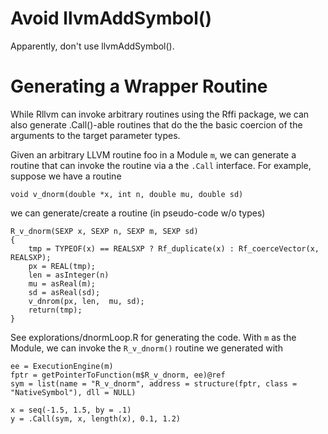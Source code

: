 
# Avoid llvmAddSymbol()

Apparently, don't use llvmAddSymbol().


# Generating a Wrapper Routine

While Rllvm can invoke arbitrary routines using the Rffi package, we can also
generate .Call()-able routines that do the the basic coercion of the arguments to the
target parameter types.


Given an arbitrary LLVM routine foo in a Module `m`, we can generate a routine that can invoke the routine via a
the `.Call` interface.
For example, suppose we have a routine
```
void v_dnorm(double *x, int n, double mu, double sd)
```
we can generate/create a routine (in pseudo-code w/o types)
```
R_v_dnorm(SEXP x, SEXP n, SEXP m, SEXP sd)
{
    tmp = TYPEOF(x) == REALSXP ? Rf_duplicate(x) : Rf_coerceVector(x, REALSXP);
	px = REAL(tmp);
	len = asInteger(n)
	mu = asReal(m);
	sd = asReal(sd);
	v_dnrom(px, len,  mu, sd);
	return(tmp);
}
```
See explorations/dnormLoop.R for generating the code.
With `m` as the Module, we can invoke the `R_v_dnorm()` routine we generated with
```
ee = ExecutionEngine(m)
fptr = getPointerToFunction(m$R_v_dnorm, ee)@ref
sym = list(name = "R_v_dnorm", address = structure(fptr, class = "NativeSymbol"), dll = NULL)

x = seq(-1.5, 1.5, by = .1)
y = .Call(sym, x, length(x), 0.1, 1.2)
```

